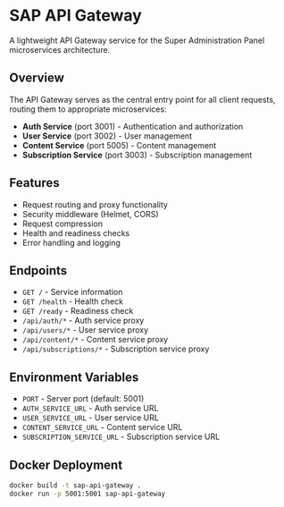 # SAP API Gateway

A lightweight API Gateway service for the Super Administration Panel microservices architecture.

## Overview

The API Gateway serves as the central entry point for all client requests, routing them to appropriate microservices:

- **Auth Service** (port 3001) - Authentication and authorization
- **User Service** (port 3002) - User management
- **Content Service** (port 5005) - Content management
- **Subscription Service** (port 3003) - Subscription management

## Features

- Request routing and proxy functionality
- Security middleware (Helmet, CORS)
- Request compression
- Health and readiness checks
- Error handling and logging

## Endpoints

- `GET /` - Service information
- `GET /health` - Health check
- `GET /ready` - Readiness check
- `/api/auth/*` - Auth service proxy
- `/api/users/*` - User service proxy
- `/api/content/*` - Content service proxy
- `/api/subscriptions/*` - Subscription service proxy

## Environment Variables

- `PORT` - Server port (default: 5001)
- `AUTH_SERVICE_URL` - Auth service URL
- `USER_SERVICE_URL` - User service URL
- `CONTENT_SERVICE_URL` - Content service URL
- `SUBSCRIPTION_SERVICE_URL` - Subscription service URL

## Docker Deployment

```bash
docker build -t sap-api-gateway .
docker run -p 5001:5001 sap-api-gateway
```
